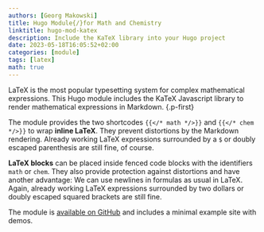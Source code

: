 ```yaml
---
authors: [Georg Makowski]
title: Hugo Module{/}for Math and Chemistry
linktitle: hugo-mod-katex
description: Include the KaTeX library into your Hugo project
date: 2023-05-18T16:05:52+02:00
categories: [module]
tags: [latex]
math: true
---
```


LaTeX is the most popular typesetting system for complex mathematical expressions. This Hugo module includes the KaTeX Javascript library to render mathematical expressions in Markdown.
{.p-first}
<!--more-->

The module provides the two shortcodes `{{</* math */>}}` and `{{</* chem */>}}` to wrap **inline LaTeX**. They prevent distortions by the Markdown rendering. Already working LaTeX expressions surrounded by a `$` or doubly escaped parenthesis are still fine, of course.

**LaTeX blocks** can be placed inside fenced code blocks with the identifiers `math` or `chem`. They also provide protection against distortions and have another advantage: We can use newlines in formulas as usual in LaTeX. Again, already working LaTeX expressions surrounded by two dollars or doubly escaped squared brackets are still fine.

The module is [available on GitHub](https://github.com/bowman2001/hugo-mod-katex) and includes a minimal example site with demos.
